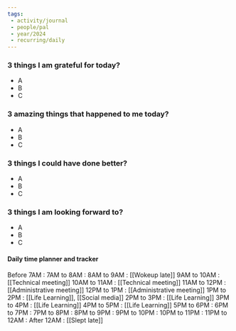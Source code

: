 ```yaml
---
tags:
 - activity/journal
 - people/pal
 - year/2024
 - recurring/daily
---
```

### 3 things I am grateful for today?
- A
- B
- C

### 3 amazing things that happened to me today?
- A
- B
- C

### 3 things I could have done better?
- A
- B
- C

### 3 things I am looking forward to? 
- A
- B
- C

#### Daily time planner and tracker
Before 7AM : 
7AM to 8AM : 
8AM to 9AM : [[Wokeup late]] 
9AM to 10AM :  [[Technical meeting]]
10AM to 11AM : [[Technical meeting]]
11AM to 12PM : [[Administrative meeting]]
12PM to 1PM : [[Administrative meeting]]
1PM to 2PM : [[Life Learning]], [[Social media]]
2PM to 3PM : [[Life Learning]]
3PM to 4PM : [[Life Learning]]
4PM to 5PM : [[Life Learning]]
5PM to 6PM : 
6PM to 7PM : 
7PM to 8PM : 
8PM to 9PM : 
9PM to 10PM : 
10PM to 11PM :
11PM to 12AM : 
After 12AM : [[Slept late]]